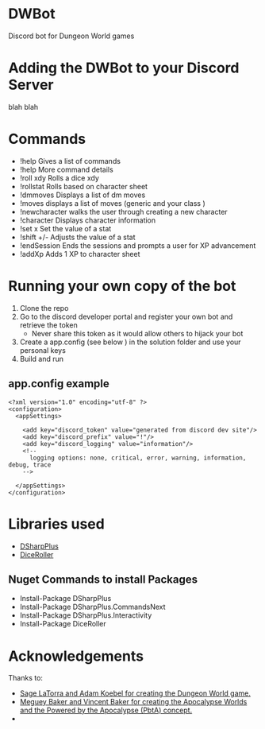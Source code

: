 # DWBot
Discord bot for Dungeon World games

# Adding the DWBot to your Discord Server
blah blah

# Commands
* !help				Gives a list of commands
* !help <cmd>			More command details
* !roll xdy			Rolls a dice xdy
* !rollstat <stat>	Rolls based on character sheet
* !dmmoves			Displays a list of dm moves	
* !moves				displays a list of moves (generic and your class )
* !newcharacter		walks the user through creating a new character
* !character			Displays character information
* !set <stat> x		Set the value of a stat
* !shift <stat> +/-	Adjusts the value of a stat
* !endSession			Ends the sessions and prompts a user for XP advancement
* !addXp				Adds 1 XP to character sheet

# Running your own copy of the bot
1. Clone the repo
2. Go to the discord developer portal and register your own bot and retrieve the token
   - Never share this token as it would allow others to hijack your bot
3. Create a app.config (see below ) in the solution folder and use your personal keys
4. Build and run

## app.config example
```
<?xml version="1.0" encoding="utf-8" ?>
<configuration>
  <appSettings>

    <add key="discord_token" value="generated from discord dev site"/>
    <add key="discord_prefix" value="!"/>
    <add key="discord_logging" value="information"/>
    <!--
      logging options: none, critical, error, warning, information, debug, trace
    -->

  </appSettings>
</configuration>
```

# Libraries used
*  [DSharpPlus](https://github.com/DSharpPlus/DSharpPlus)
*  [DiceRoller](https://github.com/skizzerz/DiceRoller)


## Nuget Commands to install Packages
* Install-Package DSharpPlus
* Install-Package DSharpPlus.CommandsNext
* Install-Package DSharpPlus.Interactivity
* Install-Package DiceRoller

# Acknowledgements
Thanks to:
* [Sage LaTorra and Adam Koebel for creating the Dungeon World game.](https://dungeon-world.com/)
* [Meguey Baker and Vincent Baker for creating the Apocalypse Worlds and the Powered by the Apocalypse (PbtA) concept.](http://apocalypse-world.com/)
* 

